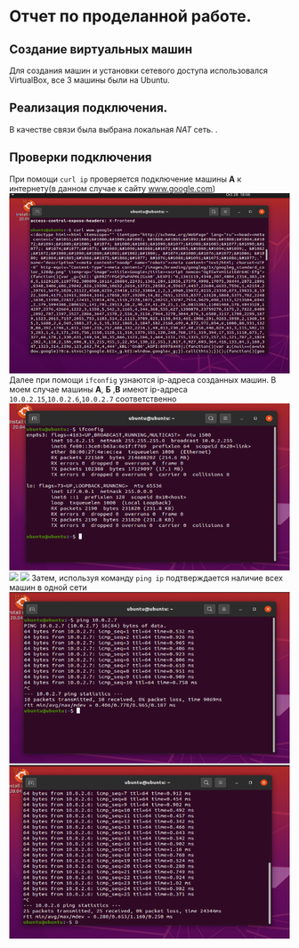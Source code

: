 # Отчет по проделанной работе.

## Создание виртуальных машин

Для создания машин и установки сетевого доступа использовался VirtualBox, все 3 машины были на Ubuntu.

## Реализация подключения.

В качестве связи была выбрана локальная _NAT_ сеть.  .

## Проверки подключения
При помощи `curl ip` проверяется подключение машины **А** к интернету(в данном случае к сайту www.google.com)
![](A(internet).png)
Далее при помощи `ifconfig` узнаются ip-адреса созданных машин. В моем случае машины **А**, **Б** ,**В** имеют ip-адреса `10.0.2.15`,`10.0.2.6`,`10.0.2.7` соответственно
![](A(ip).png)
![](Б(ip).png)
![](В(ip).png)
Затем, используя команду `ping ip` подтверждается наличие всех машин в одной сети
![](AB.png)
![](АБ.png)
